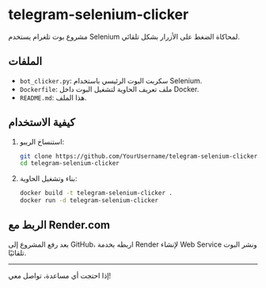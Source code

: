 # telegram-selenium-clicker

مشروع بوت تلغرام يستخدم Selenium لمحاكاة الضغط على الأزرار بشكل تلقائي.

## الملفات

- `bot_clicker.py`: سكربت البوت الرئيسي باستخدام Selenium.
- `Dockerfile`: ملف تعريف الحاوية لتشغيل البوت داخل Docker.
- `README.md`: هذا الملف.

## كيفية الاستخدام

1. استنساخ الريبو:
   ```bash
   git clone https://github.com/YourUsername/telegram-selenium-clicker.git
   cd telegram-selenium-clicker
   ```

2. بناء وتشغيل الحاوية:
   ```bash
   docker build -t telegram-selenium-clicker .
   docker run -d telegram-selenium-clicker
   ```

## الربط مع Render.com

بعد رفع المشروع إلى GitHub، اربطه بخدمة Render لإنشاء Web Service ونشر البوت تلقائيًا.

---

إذا احتجت أي مساعدة، تواصل معي!
